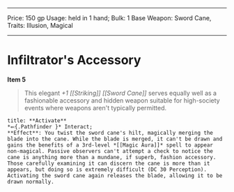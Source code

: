 
---
Price: 150 gp
Usage: held in 1 hand;
Bulk: 1
Base Weapon: Sword Cane,
Traits: Illusion, Magical

---

# Infiltrator's Accessory

**Item 5**

> This elegant *+1 [[Striking]] [[Sword Cane]]* serves equally well as a fashionable accessory and hidden weapon suitable for high-society events where weapons aren't typically permitted.

```ad-embed-ability
title: **Activate**
*⬻{.Pathfinder }* Interact; 
**Effect**: You twist the sword cane's hilt, magically merging the blade into the cane. While the blade is merged, it can't be drawn and gains the benefits of a 3rd-level *[[Magic Aura]]* spell to appear non-magical. Passive observers can't attempt a check to notice the cane is anything more than a mundane, if superb, fashion accessory. Those carefully examining it can discern the cane is more than it appears, but doing so is extremely difficult (DC 30 Perception). Activating the sword cane again releases the blade, allowing it to be drawn normally.

```
